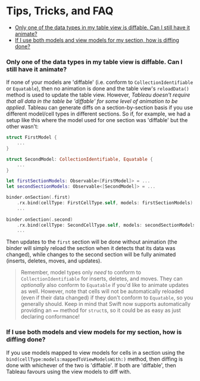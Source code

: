 #  Tips, Tricks, and FAQ

- [Only one of the data types in my table view is diffable. Can I still have it animate?](#partial-diffing)
- [If I use both models and view models for my section, how is diffing done?](#viewmodel-model-diffing)

<h3 name="partial-diffing">
Only one of the data types in my table view is diffable. Can I still have it animate?
</h3>

If none of your models are 'diffable' (i.e. conform to `CollectionIdentifiable` or `Equatable`), then no animation is done and the table 
view's `reloadData()` method is used to update the table view. However, *Tableau doesn't require that all data in the table be 'diffable' for 
some level of animation to be applied*. Tableau can generate diffs on a section-by-section basis if you use different model/cell types in different
sections. So if, for example, we had a setup like this where the model used for one section was 'diffable' but the other wasn't:

```swift
struct FirstModel {
    ...
}

struct SecondModel: CollectionIdentifiable, Equatable {
    ...
}

let firstSectionModels: Observable<[FirstModel]> = ...
let secondSectionModels: Observable<[SecondModel]> = ...

binder.onSection(.first)
    .rx.bind(cellType: FirstCellType.self, models: firstSectionModels)
    ...
    
binder.onSection(.second)
    .rx.bind(cellType: SecondCellType.self, models: secondSectionModels)
    ...
```

Then updates to the `first` section will be done without animation (the binder will simply reload the section when it detects that its data was
changed), while changes to the second section will be fully animated (inserts, deletes, moves, and updates).

> Remember, model types only *need* to conform to `CollectionIdentifiable` for inserts, deletes, and moves. They can *optionally* also
conform to `Equatable` if you'd like to animate updates as well. However, note that cells will not be automatically reloaded (even if their data
changed) if they don't conform to `Equatable`, so you generally should. Keep in mind that Swift now supports automatically providing an `==`
method for `struct`s, so it could be as easy as just declaring conformance!

<h3 name="viewmodel-model-diffing">
If I use both models and view models for my section, how is diffing done?
</h3>

If you use models mapped to view models for cells in a section using the `bind(cellType:models:mappedToViewModelsWith:)` method,
then diffing is done with whichever of the two is 'diffable'. If both are 'diffable', then Tableau favours using the view models to diff with.
